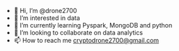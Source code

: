 - 👋 Hi, I’m @drone2700
- 👀 I’m interested in data
- 🌱 I’m currently learning Pyspark, MongoDB and python
- 💞️ I’m looking to collaborate on data analytics
- 📫 How to reach me cryptodrone2700@gmail.com

<!---
drone2700/drone2700 is a ✨ special ✨ repository because its `README.md` (this file) appears on your GitHub profile.
You can click the Preview link to take a look at your changes.
--->
